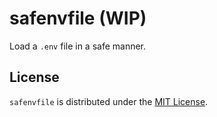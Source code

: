 # safenvfile (WIP)

Load a `.env` file in a safe manner.

## License

`safenvfile` is distributed under the [MIT License](LICENSE).
